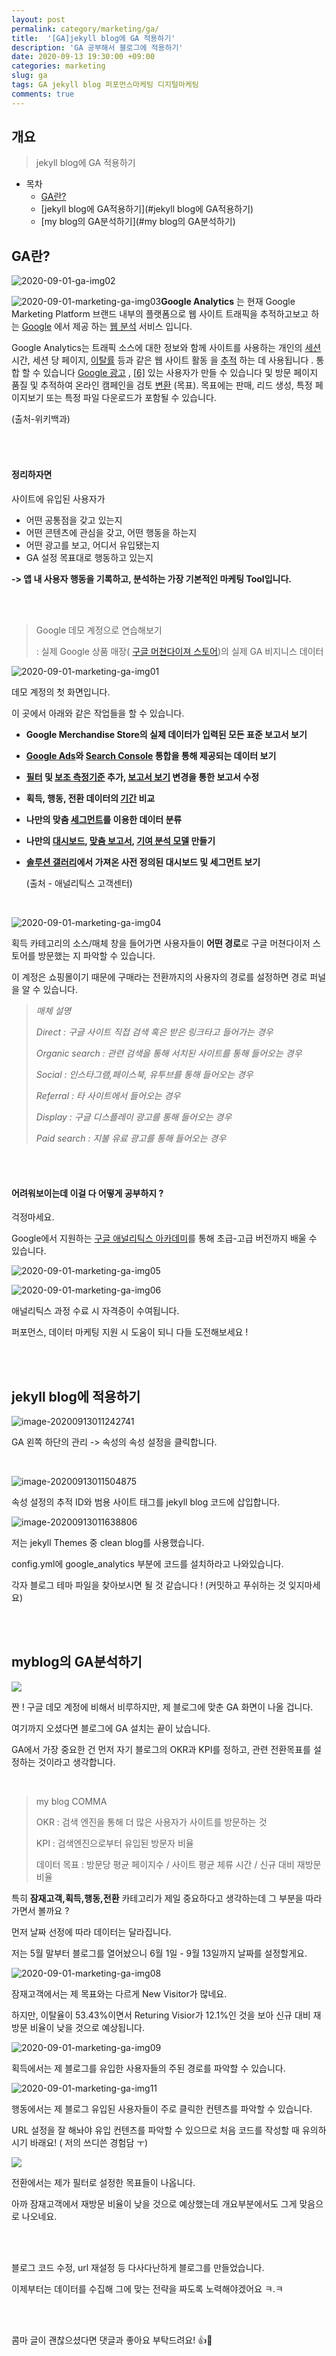 ```yaml
---
layout: post
permalink: category/marketing/ga/
title:  '[GA]jekyll blog에 GA 적용하기'
description: 'GA 공부해서 블로그에 적용하기'
date: 2020-09-13 19:30:00 +09:00
categories: marketing
slug: ga
tags: GA jekyll blog 퍼포먼스마케팅 디지털마케팅
comments: true
---
```


## 개요
> jekyll blog에 GA 적용하기

- 목차
	- [GA란?](#GA란?)
	- [jekyll blog에 GA적용하기](#jekyll blog에 GA적용하기)
	- [my blog의 GA분석하기](#my blog의 GA분석하기)



## GA란?

![2020-09-01-ga-img02](C:\Users\hvv01\myblog\assets\img\marketing\ga\2020-09-01-marketing-ga-img02.jpg)

![2020-09-01-marketing-ga-img03](C:\Users\hvv01\myblog\assets\img\marketing\ga\2020-09-01-marketing-ga-img03.jpg)**Google Analytics** 는 현재 Google Marketing Platform 브랜드 내부의 플랫폼으로 웹 사이트 트래픽을 추적하고보고 하는 [Google](https://en.wikipedia.org/wiki/Google) 에서 제공 하는 [웹 분석](https://en.wikipedia.org/wiki/Web_analytics) 서비스 입니다.

Google Analytics는 트래픽 소스에 대한 정보와 함께 사이트를 사용하는 개인의 [세션](https://en.wikipedia.org/wiki/Session_(web_analytics)) 시간, 세션 당 페이지, [이탈률](https://en.wikipedia.org/wiki/Bounce_rate) 등과 같은 웹 사이트 활동 을 [추적](https://en.wikipedia.org/wiki/Web_tracking) 하는 데 사용됩니다 . 통합 할 수 있습니다 [Google 광고](https://en.wikipedia.org/wiki/Google_Ads) , [[6\]](https://en.wikipedia.org/wiki/Google_Analytics#cite_note-6) 있는 사용자가 만들 수 있습니다 및 방문 페이지 품질 및 추적하여 온라인 캠페인을 검토 [변환](https://en.wikipedia.org/wiki/Conversion_(marketing)) (목표). 목표에는 판매, 리드 생성, 특정 페이지보기 또는 특정 파일 다운로드가 포함될 수 있습니다.

(출처-위키백과)

###### <br>

#### 정리하자면

사이트에 유입된 사용자가

- 어떤 공통점을 갖고 있는지
- 어떤 콘텐츠에 관심을 갖고, 어떤 행동을 하는지
- 어떤 광고를 보고, 어디서 유입됐는지
- GA 설정 목표대로 행동하고 있는지

**-> 앱 내 사용자 행동을 기록하고, 분석하는 가장 기본적인 마케팅 Tool입니다.**

<br>

<br>

> Google 데모 계정으로 연습해보기
>
> : 실제 Google 상품 매장( [구글 머쳔다이져 스토어](https://shop.googlemerchandisestore.com/Google+Redesign/Apparel))의 실제 GA 비지니스 데이터

![2020-09-01-marketing-ga-img01](C:\Users\hvv01\myblog\assets\img\marketing\ga\2020-09-01-marketing-ga-img01.jpg)

데모 계정의 첫 화면입니다.

이 곳에서 아래와 같은 작업들을 할 수 있습니다.  

- **Google Merchandise Store의 실제 데이터가 입력된 모든 표준 보고서 보기**

- **[Google Ads](https://support.google.com/analytics/answer/1033961)와 [Search Console](https://support.google.com/analytics/answer/1308617) 통합을 통해 제공되는 데이터 보기**

- **[필터](https://support.google.com/analytics/answer/1033162) 및 [보조 측정기준](https://support.google.com/analytics/answer/6175970) 추가, [보고서 보기](https://support.google.com/analytics/topic/6014102) 변경을 통한 보고서 수정**

- **획득, 행동, 전환 데이터의 [기간](https://support.google.com/analytics/answer/1010052) 비교**

- **나만의 맞춤 [세그먼트](https://support.google.com/analytics/answer/3123951)를 이용한 데이터 분류**

- **나만의 [대시보드](https://support.google.com/analytics/answer/1068216), [맞춤 보고서](https://support.google.com/analytics/answer/1033013), [기여 분석 모델](https://support.google.com/analytics/answer/1662518) 만들기**

- **[솔루션 갤러리](https://analytics.google.com/analytics/gallery/#landing/start/)에서 가져온 사전 정의된 대시보드 및 세그먼트 보기**

  (출처 - 애널리틱스 고객센터)

  <br>

![2020-09-01-marketing-ga-img04](C:\Users\hvv01\myblog\assets\img\marketing\ga\2020-09-01-marketing-ga-img04.jpg)

획득 카테고리의 소스/매체 창을 들어가면 사용자들이 **어떤 경로**로 구글 머쳔다이저 스토어를 방문했는 지 파악할 수 있습니다.

이 계정은 쇼핑몰이기 때문에 구매라는 전환까지의 사용자의 경로를 설정하면 경로 퍼널을 알 수 있습니다.

  > *매체 설명*
  >
  > *Direct : 구글 사이트 직접 검색 혹은 받은 링크타고 들어가는 경우*
  >
  > *Organic search : 관련 검색을 통해 서치된 사이트를 통해 들어오는 경우*
  >
  > *Social : 인스타그램,페이스북, 유투브를 통해 들어오는 경우*
  >
  > *Referral : 타 사이트에서 들어오는 경우*
  >
  > *Display : 구글 디스플레이 광고를 통해 들어오는 경우*
  >
  > *Paid search : 지불 유료 광고를 통해 들어오는 경우*  

<br>

<br>

#### 어려워보이는데 이걸 다 어떻게 공부하지 ?

걱정마세요.

Google에서 지원하는 [구글 애널리틱스 아카데미](https://analytics.google.com/analytics/academy/)를 통해 초급-고급 버전까지 배울 수 있습니다.

![2020-09-01-marketing-ga-img05](C:\Users\hvv01\myblog\assets\img\marketing\ga\2020-09-01-marketing-ga-img05.jpg)

![2020-09-01-marketing-ga-img06](C:\Users\hvv01\myblog\assets\img\marketing\ga\2020-09-01-marketing-ga-img06.jpg)

애널리틱스 과정 수료 시 자격증이 수여됩니다.

퍼포먼스, 데이터 마케팅 지원 시 도움이 되니 다들 도전해보세요 !

<br>

<br>

## jekyll blog에 적용하기

![image-20200913011242741](C:\Users\hvv01\AppData\Roaming\Typora\typora-user-images\image-20200913011242741.png)

GA 왼쪽 하단의 관리  -> 속성의 속성 설정을 클릭합니다.

<br>

![image-20200913011504875](C:\Users\hvv01\AppData\Roaming\Typora\typora-user-images\image-20200913011504875.png)

속성 설정의 추적 ID와 범용 사이트 태그를 jekyll blog 코드에 삽입합니다.

![image-20200913011638806](C:\Users\hvv01\AppData\Roaming\Typora\typora-user-images\image-20200913011638806.png)

저는 jekyll Themes 중 clean blog를 사용했습니다.

config.yml에 google_analytics 부분에 코드를 설치하라고 나와있습니다.

각자 블로그 테마 파일을 찾아보시면 될 것 같습니다 ! (커밋하고 푸쉬하는 것 잊지마세요)

<br>

<br>

## myblog의 GA분석하기

![](C:\Users\hvv01\myblog\assets\img\marketing\ga\2020-09-01-marketing-ga-img07.jpg)

짠 ! 구글 데모 계정에 비해서 비루하지만, 제 블로그에 맞춘 GA 화면이 나올 겁니다.

여기까지 오셨다면 블로그에 GA 설치는 끝이 났습니다.

GA에서 가장 중요한 건 먼저 자기 블로그의 OKR과 KPI를 정하고, 관련 전환목표를 설정하는 것이라고 생각합니다.

<BR>

> my blog COMMA
>
> OKR : 검색 엔진을 통해 더 많은 사용자가 사이트를 방문하는 것
>
> KPI : 검색엔진으로부터 유입된 방문자 비율
>
> 데이터 목표 : 방문당 평균 페이지수 / 사이트 평균 체류 시간 / 신규 대비 재방문 비율



특히 **잠재고객,획득,행동,전환** 카테고리가 제일 중요하다고 생각하는데 그 부분을 따라가면서 볼까요 ?

먼저 날짜 선정에 따라 데이터는 달라집니다.

저는 5월 말부터 블로그를 열어놨으니 6월 1일 - 9월 13일까지 날짜를 설정할게요.

![2020-09-01-marketing-ga-img08](C:\Users\hvv01\myblog\assets\img\marketing\ga\2020-09-01-marketing-ga-img08.jpg)

잠재고객에서는 제 목표와는 다르게 New Visitor가 많네요.

하지만, 이탈율이 53.43%이면서 Returing Visior가 12.1%인 것을 보아 신규 대비 재방문 비율이 낮을 것으로 예상됩니다.

![2020-09-01-marketing-ga-img09](C:\Users\hvv01\myblog\assets\img\marketing\ga\2020-09-01-marketing-ga-img09.jpg)

획득에서는 제 블로그를 유입한 사용자들의 주된 경로를 파악할 수 있습니다.

![2020-09-01-marketing-ga-img11](C:\Users\hvv01\myblog\assets\img\marketing\ga\2020-09-01-marketing-ga-img10.jpg)

행동에서는 제 블로그 유입된 사용자들이 주로 클릭한 컨텐츠를 파악할 수 있습니다.

URL 설정을 잘 해놔야 유입 컨텐츠를 파악할 수 있으므로 처음 코드를 작성할 때 유의하시기 바래요! ( 저의 쓰디쓴 경험담 ㅜ)

![](C:\Users\hvv01\myblog\assets\img\marketing\ga\2020-09-01-marketing-ga-img11.jpg)

전환에서는 제가 필터로 설정한 목표들이 나옵니다.

아까 잠재고객에서 재방문 비율이 낮을 것으로 예상했는데 개요부분에서도 그게 맞음으로 나오네요.

<BR>

<BR>

블로그 코드 수정, url 재설정 등 다사다난하게 블로그를 만들었습니다.

이제부터는 데이터를 수집해 그에 맞는 전략을 짜도록 노력해야겠어요 ㅋ.ㅋ

<br>

<br>

콤마 글이 괜찮으셨다면 댓글과 좋아요 부탁드려요! &#128077;&#128064;
